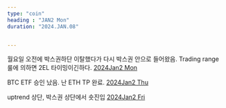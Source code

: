 ```yaml
---
type: "coin"
heading : "JAN2 Mon"
duration: "2024.JAN.08"


---
```

 


월요일 오전에 박스권하단 이탈했다가 다시 박스권 안으로 들어왔음. Trading range 룰에 의하면 2EL 타이밍이긴하다.
[2024Jan2 Mon](/todo/images/Document2024Jan2-Mon.pdf)


BTC ETF 승인 났음. 난 ETH TP 완료.
[2024Jan2 Thu](/todo/images/Document2024Jan2-Thu.pdf)

uptrend 상단, 박스권 상단에서 숏진입
[2024Jan2 Fri](/todo/images/Document2024Jan2-Fri.pdf)



